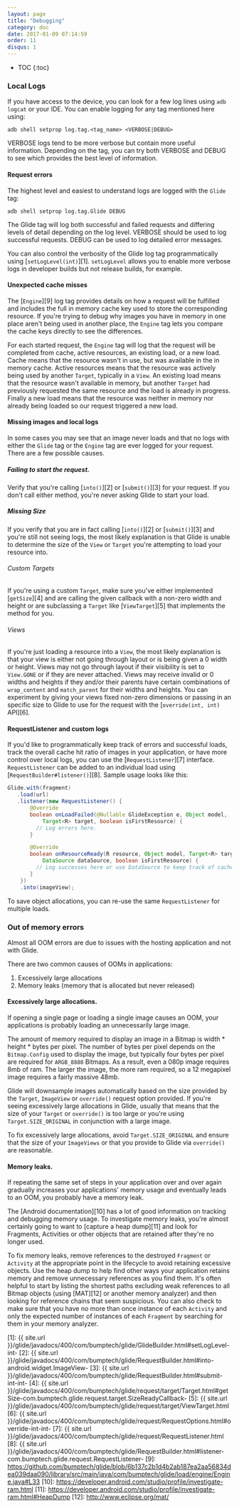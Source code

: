 ```yaml
---
layout: page
title: "Debugging"
category: doc
date: 2017-01-09 07:14:59
order: 11 
disqus: 1
---
```

* TOC
{:toc}

### Local Logs
If you have access to the device, you can look for a few log lines using ``adb logcat`` or your IDE. You can enable logging for any tag mentioned here using:

```
adb shell setprop log.tag.<tag_name> <VERBOSE|DEBUG>
```

VERBOSE logs tend to be more verbose but contain more useful information. Depending on the tag, you can try both VERBOSE and DEBUG to see which provides the best level of information.

#### Request errors
The highest level and easiest to understand logs are logged with the ``Glide`` tag:

```
adb shell setprop log.tag.Glide DEBUG
```

The Glide tag will log both successful and failed requests and differing levels of detail depending on the log level. VERBOSE should be used to log successful requests. DEBUG can be used to log detailed error messages.

You can also control the verbosity of the Glide log tag programmatically using [``setLogLevel(int)``][1]. ``setLogLevel`` allows you to enable more verbose logs in developer builds but not release builds, for example.

#### Unexpected cache misses
The [``Engine``][9] log tag provides details on how a request will be fulfilled and includes the full in memory cache key used to store the corresponding resource. If you're trying to debug why images you have in memory in one place aren't being used in another place, the ``Engine`` tag lets you compare the cache keys directly to see the differences.

For each started request, the ``Engine`` tag will log that the request will be completed from cache, active resources, an existing load, or a new load. Cache means that the resource wasn't in use, but was available in the in memory cache. Active resources means that the resource was actively being used by another ``Target``, typically in a ``View``. An existing load means that the resource wasn't available in memory, but another ``Target`` had previously requested the same resource and the load is already in progress. Finally a new load means that the resource was neither in memory nor already being loaded so our request triggered a new load.

#### Missing images and local logs
In some cases you may see that an image never loads and that no logs with either the ``Glide`` tag or the ``Engine`` tag are ever logged for your request. There are a few possible causes.

##### Failing to start the request.
Verify that you're calling [``into()``][2] or [``submit()``][3] for your request. If you don't call either method, you're never asking Glide to start your load.

##### Missing Size
If you verify that you are in fact calling [``into()``][2] or [``submit()``][3] and you're still not seeing logs, the most likely explanation is that Glide is unable to determine the size of the ``View`` or ``Target`` you're attempting to load your resource into.

###### Custom Targets
If you're using a custom ``Target``, make sure you've either implemented [``getSize``][4] and are calling the given callback with a non-zero width and height or are subclassing a ``Target`` like [``ViewTarget``][5] that implements the method for you.

###### Views
If you're just loading a resource into a ``View``, the most likely explanation is that your view is either not going through layout or is being given a 0 width or height. Views may not go through layout if their visibility is set to ``View.GONE`` or if they are never attached. Views may receive invalid or 0 widths and heights if they and/or their parents have certain combinations of ``wrap_content`` and ``match_parent`` for their widths and heights. You can experiment by giving your views fixed non-zero dimensions or passing in an specific size to Glide to use for the request with the [``override(int, int)`` API][6].

#### RequestListener and custom logs
If you'd like to programmatically keep track of errors and successful loads, track the overall cache hit ratio of images in your application, or have more control over local logs, you can use the [``RequestListener``][7] interface. ``RequestListener`` can be added to an individual load using [``RequestBuilder#listener()``][8]. Sample usage looks like this:

```java
Glide.with(fragment)
   .load(url)
   .listener(new RequestListener() {
       @Override
       boolean onLoadFailed(@Nullable GlideException e, Object model,
           Target<R> target, boolean isFirstResource) {
         // Log errors here.
       }

       @Override
       boolean onResourceReady(R resource, Object model, Target<R> target,
           DataSource dataSource, boolean isFirstResource) {
         // Log successes here or use DataSource to keep track of cache hits and misses.
       }
    })
    .into(imageView);
```

To save object allocations, you can re-use the same ``RequestListener`` for multiple loads.

### Out of memory errors
Almost all OOM errors are due to issues with the hosting application and not with Glide.

There are two common causes of OOMs in applications:

1. Excessively large allocations
2. Memory leaks (memory that is allocated but never released)

#### Excessively large allocations.
If opening a single page or loading a single image causes an OOM, your applications is probably loading an unnecessarily large image.

The amount of memory required to display an image in a Bitmap is width * height * bytes per pixel. The number of bytes per pixel depends on the ``Bitmap.Config`` used to display the image, but typically four bytes per pixel are required for ``ARGB_8888`` Bitmaps. As a result, even a 080p image requires 8mb of ram. The larger the image, the more ram required, so a 12 megapixel image requires a fairly massive 48mb.

Glide will downsample images automatically based on the size provided by the ``Target``, ``ImageView`` or ``override()`` request option provided. If you're seeing excessively large allocations in Glide, usually that means that the size of your ``Target`` or ``override()`` is too large or you're using ``Target.SIZE_ORIGINAL`` in conjunction with a large image.

To fix excessively large allocations, avoid ``Target.SIZE_ORIGINAL`` and ensure that the size of your ``ImageViews`` or that you provide to Glide via ``override()`` are reasonable.

#### Memory leaks.
If repeating the same set of steps in your application over and over again gradually increases your applications' memory usage and eventually leads to an OOM, you probably have a memory leak.

The [Android documentation][10] has a lot of good information on tracking and debugging memory usage. To investigate memory leaks, you're almost certainly going to want to [capture a heap dump][11] and look for Fragments, Activities or other objects that are retained after they're no longer used.

To fix memory leaks, remove references to the destroyed ``Fragment`` or ``Activity`` at the appropriate point in the lifecycle to avoid retaining excessive objects. Use the heap dump to help find other ways your application retains memory and remove unnecessary references as you find them. It's often helpful to start by listing the shortest paths excluding weak references to all Bitmap objects (using [MAT][12] or another memory analyzer) and then looking for reference chains that seem suspicious. You can also check to make sure that you have no more than once instance of each ``Activity`` and only the expected number of instances of each ``Fragment`` by searching for them in your memory analyzer.

[1]: {{ site.url }}/glide/javadocs/400/com/bumptech/glide/GlideBuilder.html#setLogLevel-int-
[2]: {{ site.url }}/glide/javadocs/400/com/bumptech/glide/RequestBuilder.html#into-android.widget.ImageView-
[3]: {{ site.url }}/glide/javadocs/400/com/bumptech/glide/RequestBuilder.html#submit-int-int-
[4]: {{ site.url }}/glide/javadocs/400/com/bumptech/glide/request/target/Target.html#getSize-com.bumptech.glide.request.target.SizeReadyCallback-
[5]: {{ site.url }}/glide/javadocs/400/com/bumptech/glide/request/target/ViewTarget.html
[6]: {{ site.url }}/glide/javadocs/400/com/bumptech/glide/request/RequestOptions.html#override-int-int-
[7]: {{ site.url }}/glide/javadocs/400/com/bumptech/glide/request/RequestListener.html
[8]: {{ site.url }}/glide/javadocs/400/com/bumptech/glide/RequestBuilder.html#listener-com.bumptech.glide.request.RequestListener-
[9]: https://github.com/bumptech/glide/blob/6b137c2b1d4b2ab187ea2aa56834dea039daa090/library/src/main/java/com/bumptech/glide/load/engine/Engine.java#L33
[10]: https://developer.android.com/studio/profile/investigate-ram.html
[11]: https://developer.android.com/studio/profile/investigate-ram.html#HeapDump
[12]: http://www.eclipse.org/mat/
